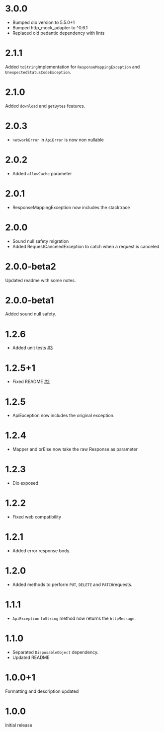 # 3.0.0
* Bumped dio version to 5.5.0+1
* Bumped http_mock_adapter to ^0.6.1
* Replaced old pedantic dependency with lints
# 2.1.1
Added `toString`implementation for `ResponseMappingException` and `UnexpectedStatusCodeException`.
# 2.1.0
Added `download` and `getBytes` features.
# 2.0.3
* `networkError` in `ApiError` is now non nullable
# 2.0.2
* Added `allowCache` parameter
# 2.0.1
* ResponseMappingException now includes the stacktrace
# 2.0.0
* Sound null safety migration
* Added RequestCanceledException to catch when a request is canceled
# 2.0.0-beta2
Updated readme with some notes.
# 2.0.0-beta1
Added sound null safety.
# 1.2.6
* Added unit tests [#3](https://github.com/magicleon94/http_services/pull/3)
# 1.2.5+1
* Fixed README [#2](https://github.com/magicleon94/http_services/pull/2)
# 1.2.5
* ApiException now includes the original exception.
# 1.2.4
* Mapper and orElse now take the raw Response as parameter
# 1.2.3
* Dio exposed
# 1.2.2
* Fixed web compatibility
# 1.2.1
* Added error response body.
# 1.2.0
* Added methods to perform `PUT`, `DELETE` and `PATCH`requests.
# 1.1.1
* `ApiException` `toString` method now returns the `httpMessage`.
# 1.1.0
* Separated `DisposableObject` dependency.
* Updated README
# 1.0.0+1
Formatting and description updated
# 1.0.0
Initial release
